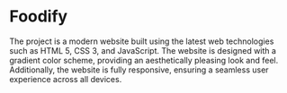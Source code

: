 # Foodify
 The project is a modern website built using the latest web technologies such as HTML 5, CSS 3, and JavaScript. The website is designed with a gradient color scheme, providing an aesthetically pleasing look and feel. Additionally, the website is fully responsive, ensuring a seamless user experience across all devices.
